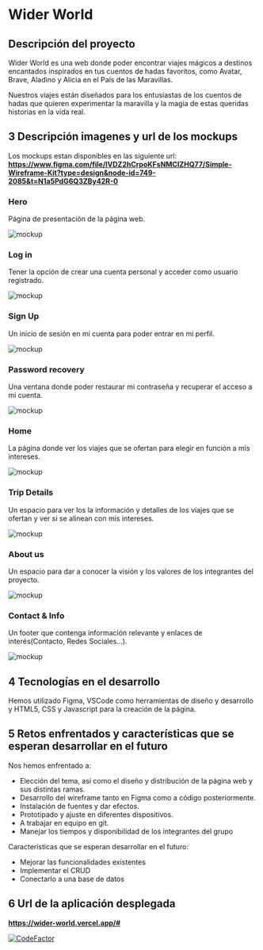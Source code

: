 # Wider World

## Descripción del proyecto

Wider World es una web donde poder encontrar viajes mágicos a destinos encantados inspirados en tus cuentos de hadas favoritos, como Avatar, Brave, Aladino y Alicia en el País de las Maravillas. 

Nuestros viajes están diseñados para los entusiastas de los cuentos de hadas que quieren experimentar la maravilla y la magia de estas queridas historias en la vida real.

## 3 Descripción imagenes y url de los mockups

Los mockups estan disponibles en las siguiente url: **https://www.figma.com/file/IVDZ2hCrpoKFsNMCIZHQ77/Simple-Wireframe-Kit?type=design&node-id=749-2085&t=N1a5PdG6Q3ZBy42R-0**

### Hero

Página de presentación de la página web.

![mockup](mockup/hero.png) 

### Log in

Tener la opción de crear una cuenta personal y acceder como usuario registrado.

![mockup](mockup/login.png) 

### Sign Up

Un inicio de sesión en mi cuenta para poder entrar en mi perfil.

![mockup](mockup/signUp.png)

### Password recovery

Una ventana donde poder restaurar mi contraseña y recuperar el acceso a mi cuenta.

![mockup](mockup/passwordrecovery.png) 

### Home

La página donde ver los viajes que se ofertan
para elegir en función a mis intereses.

![mockup](mockup/home.png) 

### Trip Details

Un espacio para ver los la información y detalles de los viajes que se ofertan y ver si se alinean con mis intereses.

![mockup](mockup/tripDetail.png) 

### About us

Un espacio para dar a conocer la visión y los valores de los integrantes del proyecto.

![mockup](mockup/aboutUs.png)  

### Contact & Info

Un footer que contenga información relevante y enlaces de interés(Contacto, Redes Sociales…).

![mockup](mockup/Contact&Info.png)  


## 4 Tecnologías en el desarrollo

Hemos utilizado Figma, VSCode como herramientas de diseño y desarrollo y HTML5, CSS y Javascript para la creación de la página.

## 5 Retos enfrentados y características que se esperan desarrollar en el futuro

Nos hemos enfrentado a:

- Elección del tema, así como el diseño y distribución de la página web y sus distintas ramas.
- Desarrollo del wireframe tanto en Figma como a código posteriormente. 
- Instalación de fuentes y dar efectos.
- Prototipado y ajuste en diferentes dispositivos.
- A trabajar en equipo en git.
- Manejar los tiempos y disponibilidad de los integrantes del grupo


Características que se esperan desarrollar en el futuro:

- Mejorar las funcionalidades existentes
- Implementar el CRUD
- Conectarlo a una base de datos

## 6 Url de la aplicación desplegada
**https://wider-world.vercel.app/#**


[![CodeFactor](https://www.codefactor.io/repository/github/angela-gm/wider-world/badge/main)](https://www.codefactor.io/repository/github/angela-gm/wider-world/overview/main)





